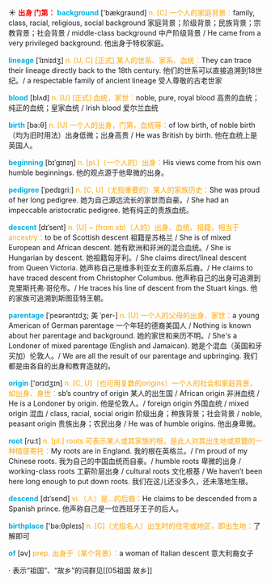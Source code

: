 ☀ <font color="red">**出身 门第：**</font>
<font color="sky blue">**background**</font> ['bækɡraʊnd] 
<font color="orange">n. [C] 一个人的家庭背景：</font>family, class, racial, religious, social background 家庭背景；阶级背景；民族背景；宗教背景；社会背景 / middle-class background 中产阶级背景 / He came from a very privileged background. 他出身于特权家庭。
           
<font color="sky blue">**lineage**</font> [ˈlɪniɪdʒ]
<font color="orange">n. [U, C] [正式] 某人的世系、家系、血统：</font>They can trace their lineage directly back to the 18th century. 他们的世系可以直接追溯到18世纪。/ a respectable family of ancient lineage 受人尊敬的古老世家

<font color="sky blue">**blood**</font> [blʌd] 
<font color="orange">n. [U] [正式] 血统，家世：</font>noble, pure, royal blood 高贵的血统；纯正的血统；皇家血统 / Irish blood 爱尔兰血统

<font color="sky blue">**birth**</font> [bə:θ] 
<font color="orange">n. [U] 一个人的出身，门第，血统等：</font>of low birth, of noble birth（均为旧时用法）出身低微；出身高贵 / He was British by birth. 他在血统上是英国人。
                      
<font color="sky blue">**beginning**</font> [bɪˈgɪnɪŋ]
<font color="orange">n. [pl.]（一个人的）出身：</font>His views come from his own humble beginnings. 他的观点源于他卑微的出身。

<font color="sky blue">**pedigree**</font> [ˈpedɪgri:]
<font color="orange">n. [C, U]（尤指重要的）某人的家族历史：</font>She was proud of her long pedigree. 她为自己源远流长的家世而自豪。/ She had an impeccable aristocratic pedigree. 她有纯正的贵族血统。
           
<font color="sky blue">**descent**</font> [dɪˈsent]
<font color="orange">n. [U] ~ (from sb)（人的）出身、血统、祖籍，相当于ancestry：</font>to be of Scottish descent 祖籍是苏格兰 / She is of mixed European and African descent. 她有欧洲和非洲的混合血统。/ She is Hungarian by descent. 她祖籍匈牙利。/ She claims direct/lineal descent from Queen Victoria. 她声称自己是维多利亚女王的直系后裔。/ He claims to have traced descent from Christopher Columbus. 他声称自己的出身可追溯到克里斯托弗·哥伦布。/ He traces his line of descent from the Stuart kings. 他的家族可追溯到斯图亚特王朝。
            
<font color="sky blue">**parentage**</font> [ˈpeərəntɪdʒ; 美 ˈper-]
<font color="orange">n. [U] 一个人的父母的出身、家世：</font>a young American of German parentage 一个年轻的德裔美国人 / Nothing is known about her parentage and background. 她的家世和来历不明。/ She's a Londoner of mixed parentage (English and Jamaican). 她是个混血（英国和牙买加）伦敦人。/ We are all the result of our parentage and upbringing. 我们都是由各自的出身和教育造就的。

<font color="sky blue">**origin**</font> ['ɒrɪdӡɪn] 
<font color="orange">n. [C, U]（也可用复数的origins）一个人的社会和家庭背景，如出身、身世：</font>sb’s country of origin 某人的出生国 / African origin 非洲血统 / He is a Londoner by origin. 他是伦敦人。/ foreign origin 外国血统 / mixed origin 混血 / class, racial, social origin 阶级出身；种族背景；社会背景 / noble, peasant origin 贵族出身；农民出身 / He was of humble origins. 他出身卑微。

<font color="sky blue">**root**</font> [ru:t] 
<font color="orange">n. [pl.] roots 可表示某人或其家族的根，是此人对其出生地或原籍的一种情感寄托：</font>My roots are in England. 我的根在英格兰。/ I’m proud of my Chinese roots. 我为自己的中国血统而自豪。/ humble roots 卑微的出身 / working-class roots 工薪阶层出身 / cultural roots 文化根基 / We haven’t been here long enough to put down roots. 我们在这儿还没多久，还未落地生根。
           
<font color="sky blue">**descend**</font> [dɪˈsend]
<font color="orange">vi.（人）是…的后裔：</font>He claims to be descended from a Spanish prince. 他声称自己是一位西班牙王子的后人。

<font color="sky blue">**birthplace**</font> ['bə:θpleɪs] 
<font color="orange">n. [C]（尤指名人）出生时的住宅或地区，即出生地：</font>了解即可

<font color="sky blue">**of**</font> [əv] 
<font color="orange">prep. 出身于（某个背景）：</font>a woman of Italian descent 意大利裔女子

· 表示“祖国”、“故乡”的词群见[[05祖国 故乡]]

